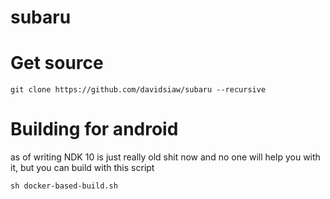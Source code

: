 subaru
======

Get source
==========

`git clone https://github.com/davidsiaw/subaru --recursive`

Building for android
====================

as of writing NDK 10 is just really old shit now and no one will help you with it, but you can build with this script

`sh docker-based-build.sh`
